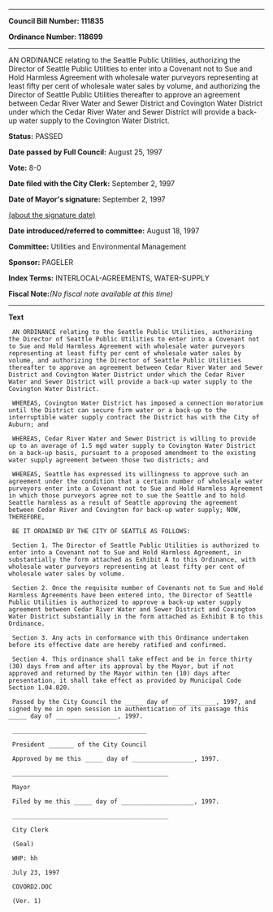 

********

**Council Bill Number: 111835**
   
**Ordinance Number: 118699**
********

 AN ORDINANCE relating to the Seattle Public Utilities, authorizing the Director of Seattle Public Utilities to enter into a Covenant not to Sue and Hold Harmless Agreement with wholesale water purveyors representing at least fifty per cent of wholesale water sales by volume, and authorizing the Director of Seattle Public Utilities thereafter to approve an agreement between Cedar River Water and Sewer District and Covington Water District under which the Cedar River Water and Sewer District will provide a back-up water supply to the Covington Water District.

**Status:** PASSED
   
**Date passed by Full Council:** August 25, 1997
   
**Vote:** 8-0
   
**Date filed with the City Clerk:** September 2, 1997
   
**Date of Mayor's signature:** September 2, 1997
   
[(about the signature date)](/~public/approvaldate.htm)
   
   
   
**Date introduced/referred to committee:** August 18, 1997
   
**Committee:** Utilities and Environmental Management
   
**Sponsor:** PAGELER
   
   
**Index Terms:** INTERLOCAL-AGREEMENTS, WATER-SUPPLY

**Fiscal Note:**_(No fiscal note available at this time)_

********

**Text**
   
```
 AN ORDINANCE relating to the Seattle Public Utilities, authorizing the Director of Seattle Public Utilities to enter into a Covenant not to Sue and Hold Harmless Agreement with wholesale water purveyors representing at least fifty per cent of wholesale water sales by volume, and authorizing the Director of Seattle Public Utilities thereafter to approve an agreement between Cedar River Water and Sewer District and Covington Water District under which the Cedar River Water and Sewer District will provide a back-up water supply to the Covington Water District.

 WHEREAS, Covington Water District has imposed a connection moratorium until the District can secure firm water or a back-up to the interruptible water supply contract the District has with the City of Auburn; and

 WHEREAS, Cedar River Water and Sewer District is willing to provide up to an average of 1.5 mgd water supply to Covington Water District on a back-up basis, pursuant to a proposed amendment to the existing water supply agreement between those two districts; and

 WHEREAS, Seattle has expressed its willingness to approve such an agreement under the condition that a certain number of wholesale water purveyors enter into a Covenant not to Sue and Hold Harmless Agreement in which those purveyors agree not to sue the Seattle and to hold Seattle harmless as a result of Seattle approving the agreement between Cedar River and Covington for back-up water supply; NOW, THEREFORE,

 BE IT ORDAINED BY THE CITY OF SEATTLE AS FOLLOWS:

 Section 1. The Director of Seattle Public Utilities is authorized to enter into a Covenant not to Sue and Hold Harmless Agreement, in substantially the form attached as Exhibit A to this Ordinance, with wholesale water purveyors representing at least fifty per cent of wholesale water sales by volume.

 Section 2. Once the requisite number of Covenants not to Sue and Hold Harmless Agreements have been entered into, the Director of Seattle Public Utilities is authorized to approve a back-up water supply agreement between Cedar River Water and Sewer District and Covington Water District substantially in the form attached as Exhibit B to this Ordinance.

 Section 3. Any acts in conformance with this Ordinance undertaken before its effective date are hereby ratified and confirmed.

 Section 4. This ordinance shall take effect and be in force thirty (30) days from and after its approval by the Mayor, but if not approved and returned by the Mayor within ten (10) days after presentation, it shall take effect as provided by Municipal Code Section 1.04.020.

 Passed by the City Council the _____ day of ____________, 1997, and signed by me in open session in authentication of its passage this _____ day of _________________, 1997.

 _____________________________________

 President _______ of the City Council

 Approved by me this _____ day of _________________, 1997.

 ___________________________________________

 Mayor

 Filed by me this _____ day of ____________________, 1997.

 ___________________________________________

 City Clerk

 (Seal)

 WHP: hh

 July 23, 1997

 COVORD2.DOC

 (Ver. 1)

```
